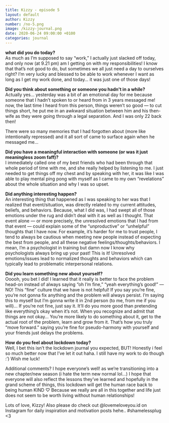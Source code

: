 ```yaml
---
title: Kizzy - episode 5
layout: default
author: Kizzy
number: /no-5.png
image: /kizzy-journal.png
date: 2020-06-24 09:00:00 +0100
categories: journal
---
```


**what did you do today?**
<br>
As much as I’m supposed to say “work,” I actually just slacked off today, and only now (at 9.21 pm) am I getting on with my responsibilities! I know that that’s not good to do, but sometimes we all just need a day to ourselves right? I’m very lucky and blessed to be able to work whenever I want as long as I get my work done, and today… it was just one of those days! 


**Did you think about something or someone you hadn't in a while?**
<br>
Actually yes… yesterday was a bit of an emotional day for me because someone that I hadn’t spoken to or heard from in 3 years messaged me! now, the last time I heard from this person, things weren’t so good — to cut things short, he put me in an awkward situation between him and his then-wife as they were going through a legal separation. And I was only 22 back then! 

There were so many memories that I had forgotten about (more like intentionally repressed) and it all sort of came to surface again when he messaged me…

**Did you have a meaningful interaction with someone (or was it just meaningless zoom faff)?**
<br>
I immediately called one of my best friends who had been through that whole period of time with me, and she really helped by listening to me. I just needed to get things off my chest and by speaking with her, it was like I was able to play mental ping pong with myself as I came to my own “revelations” about the whole situation and why I was so upset.

**Did anything interesting happen?**
<br>
An interesting thing that happened as I was speaking to her was that I realized that event/situation, was directly related to my current attitudes, beliefs, and behaviors. Because, what I did was, I had swept all of those emotions under the rug and didn’t deal with it as well as I thought. That event alone — or more precisely, the unresolved emotions that I had from that event — could explain some of the “unproductive” or “unhelpful” thoughts that I have now. For example, it’s harder for me to trust people, I tend to always be cautious when meeting new people instead of expecting the best from people, and all these negative feelings/thoughts/behaviors. I mean, I’m a psychologist in training but damn now I know why psychologists always bring up your past! This is it! Unresolved emotions/issues lead to normalized thoughts and behaviors which can typically lead to problematic interpersonal relations.

**Did you learn something new about yourself?**
<br>
Ooooh, you bet I did! I learned that it really is better to face the problem head-on instead of always saying “oh I’m fine,” “yeah everything’s good!” — NO! This “fine” culture that we have is not helpful! If you say you’re fine, you’re not gonna fix anything and the problem will always persist. I’m saying this to myself but I’m gonna write it in 2nd person (to me, from me if you will)… If you’re not fine, just say it. It’ll do you more good than pretending like everything’s okay when it’s not. When you recognize and admit that things are not okay… You’re more likely to do something about it, get to the actual root of the problem, learn and grow from it. That’s how you truly “move forward.” saying you’re fine for pseudo-harmony with yourself and your friends just delays the problems.

**How do you feel about lockdown today?**
<br>
Well, I bet this isn’t the lockdown journal you expected, BUT! Honestly i feel so much better now that I’ve let it out haha. I still have my work to do though :’) Wish me luck! 

Additional comments?
I hope everyone’s well! as we’re transitioning into a new chapter/new season (i hate the term new normal lol…) I hope that everyone will also reflect the lessons they’ve learned and hopefully in the grand scheme of things, this lockdown will get the human race back to being human KIND ♡ Because we really are all in this together and life just does not seem to be worth living without human relationships! 

Lots of love, Kizzy! Also please do check out @lovemeloveyou.id on Instagram for daily inspiration and motivation posts hehe.. #shamelessplug <3